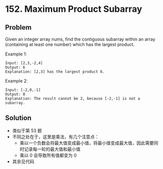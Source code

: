 # 152. Maximum Product Subarray
## Problem

Given an integer array nums, find the contiguous subarray within an array (containing at least one number) which has the largest product.

Example 1:

```
Input: [2,3,-2,4]
Output: 6
Explanation: [2,3] has the largest product 6.
```

Example 2:

```
Input: [-2,0,-1]
Output: 0
Explanation: The result cannot be 2, because [-2,-1] is not a subarray.
```

## Solution

- 类似于第 53 题
- 不同之处在于，这里是乘法，有几个注意点：
  - 乘以一个负数会将最大值变成最小值，将最小值变成最大值，因此需要同时记录每一轮的最大值和最小值
  - 乘以 0 会导致所有值都变为 0
- 其余见代码